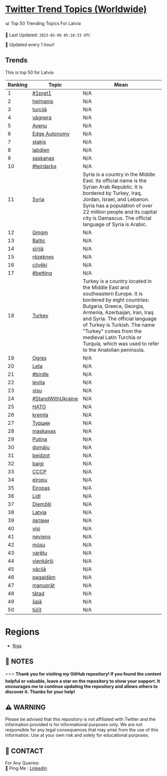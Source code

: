 [Twitter Trend Topics (Worldwide)](https://github.com/ErcinDedeoglu/Twitter-Trend-Topics)
==========


📊 Top 50 Trending Topics For Latvia

📆 Last Updated: `2023-02-08 05:16:33 UTC`

🔧 Updated every 1 hour!


## Trends

This is top 50 for Latvia

| Ranking | Topic | Mean |
| ------- | ------------ | ------------ |
| 1 | [#1pret1](http://twitter.com/search?q=%231pret1) | N/A |
| 2 | [helmanis](http://twitter.com/search?q=helmanis) | N/A |
| 3 | [turcijā](http://twitter.com/search?q=turcij%c4%81) | N/A |
| 4 | [vāgnera](http://twitter.com/search?q=v%c4%81gnera) | N/A |
| 5 | [Avenu](http://twitter.com/search?q=Avenu) | N/A |
| 6 | [Edge Autonomy](http://twitter.com/search?q=Edge+Autonomy) | N/A |
| 7 | [staķis](http://twitter.com/search?q=sta%c4%b7is) | N/A |
| 8 | [labdien](http://twitter.com/search?q=labdien) | N/A |
| 9 | [saskaņas](http://twitter.com/search?q=saska%c5%86as) | N/A |
| 10 | [#teirdarbs](http://twitter.com/search?q=%23teirdarbs) | N/A |
| 11 | [Syria](http://twitter.com/search?q=Syria) | Syria is a country in the Middle East. Its official name is the Syrian Arab Republic. It is bordered by Turkey, Iraq, Jordan, Israel, and Lebanon. Syria has a population of over 22 million people and its capital city is Damascus. The official language of Syria is Arabic. |
| 12 | [Gmgm](http://twitter.com/search?q=Gmgm) | N/A |
| 13 | [Baltic](http://twitter.com/search?q=Baltic) | N/A |
| 14 | [sīrijā](http://twitter.com/search?q=s%c4%abrij%c4%81) | N/A |
| 15 | [rēzeknes](http://twitter.com/search?q=r%c4%93zeknes) | N/A |
| 16 | [cilvēki](http://twitter.com/search?q=cilv%c4%93ki) | N/A |
| 17 | [#betting](http://twitter.com/search?q=%23betting) | N/A |
| 18 | [Turkey](http://twitter.com/search?q=Turkey) | Turkey is a country located in the Middle East and southeastern Europe. It is bordered by eight countries: Bulgaria, Greece, Georgia, Armenia, Azerbaijan, Iran, Iraq and Syria. The official language of Turkey is Turkish. The name "Turkey" comes from the medieval Latin Turchia or Turquia, which was used to refer to the Anatolian peninsula. |
| 19 | [Ogres](http://twitter.com/search?q=Ogres) | N/A |
| 20 | [Leta](http://twitter.com/search?q=Leta) | N/A |
| 21 | [#birdle](http://twitter.com/search?q=%23birdle) | N/A |
| 22 | [levita](http://twitter.com/search?q=levita) | N/A |
| 23 | [visu](http://twitter.com/search?q=visu) | N/A |
| 24 | [#StandWithUkraine](http://twitter.com/search?q=%23StandWithUkraine) | N/A |
| 25 | [НАТО](http://twitter.com/search?q=%d0%9d%d0%90%d0%a2%d0%9e) | N/A |
| 26 | [kremļa](http://twitter.com/search?q=krem%c4%bca) | N/A |
| 27 | [Турции](http://twitter.com/search?q=%d0%a2%d1%83%d1%80%d1%86%d0%b8%d0%b8) | N/A |
| 28 | [maskavas](http://twitter.com/search?q=maskavas) | N/A |
| 29 | [Putina](http://twitter.com/search?q=Putina) | N/A |
| 30 | [domāju](http://twitter.com/search?q=dom%c4%81ju) | N/A |
| 31 | [beidzot](http://twitter.com/search?q=beidzot) | N/A |
| 32 | [baigi](http://twitter.com/search?q=baigi) | N/A |
| 33 | [СССР](http://twitter.com/search?q=%d0%a1%d0%a1%d0%a1%d0%a0) | N/A |
| 34 | [eiropu](http://twitter.com/search?q=eiropu) | N/A |
| 35 | [Eiropas](http://twitter.com/search?q=Eiropas) | N/A |
| 36 | [Lidl](http://twitter.com/search?q=Lidl) | N/A |
| 37 | [Diemžēl](http://twitter.com/search?q=Diem%c5%be%c4%93l) | N/A |
| 38 | [Latvia](http://twitter.com/search?q=Latvia) | N/A |
| 39 | [латвии](http://twitter.com/search?q=%d0%bb%d0%b0%d1%82%d0%b2%d0%b8%d0%b8) | N/A |
| 40 | [visi](http://twitter.com/search?q=visi) | N/A |
| 41 | [neviens](http://twitter.com/search?q=neviens) | N/A |
| 42 | [mūsu](http://twitter.com/search?q=m%c5%absu) | N/A |
| 43 | [varētu](http://twitter.com/search?q=var%c4%93tu) | N/A |
| 44 | [vienkārši](http://twitter.com/search?q=vienk%c4%81r%c5%a1i) | N/A |
| 45 | [vācijā](http://twitter.com/search?q=v%c4%81cij%c4%81) | N/A |
| 46 | [pagaidām](http://twitter.com/search?q=pagaid%c4%81m) | N/A |
| 47 | [manuprāt](http://twitter.com/search?q=manupr%c4%81t) | N/A |
| 48 | [tātad](http://twitter.com/search?q=t%c4%81tad) | N/A |
| 49 | [šajā](http://twitter.com/search?q=%c5%a1aj%c4%81) | N/A |
| 50 | [tūlīt](http://twitter.com/search?q=t%c5%abl%c4%abt) | N/A |



# Regions

* [Riga](</Latvia/Riga.md>)



## 📝 NOTES

⭐⭐⭐ **Thank you for visiting my GitHub repository! If you found the content helpful or valuable, leave a star on the repository to show your support. It encourages me to continue updating the repository and allows others to discover it. Thanks for your help!**


## ⚠️ WARNING

Please be advised that this repository is not affiliated with Twitter and the information provided is for informational purposes only. We are not responsible for any legal consequences that may arise from the use of this information. Use at your own risk and solely for educational purposes.


## 📨 CONTACT

 For Any Queries:  
            🏓 Ping Me : [LinkedIn](https://www.linkedin.com/in/ercindedeoglu/)

